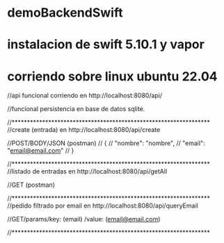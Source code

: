 # demoBackendSwift

# instalacion de swift 5.10.1 y vapor
# corriendo sobre linux ubuntu 22.04

//api funcional corriendo en http://localhost:8080/api/

//funcional persistencia en base de datos sqlite.

//*****************************************************************
//create (entrada) en http://localhost:8080/api/create

//POST/BODY/JSON (postman)
//	{
//		"nombre": "nombre",
//		"email": "email@email.com"
//	}
	
//*****************************************************************
//listado de entradas en http://localhost:8080/api/getAll

//GET (postman)

//*****************************************************************
//pedido filtrado por email en http://localhost:8080/api/queryEmail

//GET/params/key: (email) /value: (email@email.com)

//*****************************************************************
